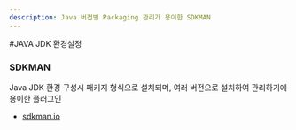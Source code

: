 ```yaml
---
description: Java 버전별 Packaging 관리가 용이한 SDKMAN
---
```


#JAVA JDK 환경설정

### SDKMAN
Java JDK 환경 구성시 패키지 형식으로 설치되며, 여러 버전으로 설치하여 관리하기에 용이한 플러그인
 - [sdkman.io](https://sdkman.io/)
